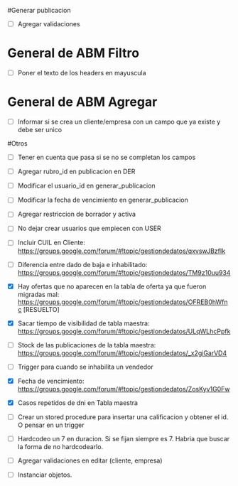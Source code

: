 #Generar publicacion
- [ ] Agregar validaciones

# General de ABM Filtro
- [ ] Poner el texto de los headers en mayuscula

# General de ABM Agregar
- [ ] Informar si se crea un cliente/empresa con un campo que ya existe y debe ser unico

#Otros
- [ ] Tener en cuenta que pasa si se no se completan los campos
- [ ] Agregar rubro_id en publicacion en DER
- [ ] Modificar el usuario_id en generar_publicacion
- [ ] Modificar la fecha de vencimiento en generar_publicacion
- [ ] Agregar restriccion de borrador y activa
- [ ] No dejar crear usuarios que empiecen con USER
- [ ] Incluir CUIL en Cliente: https://groups.google.com/forum/#!topic/gestiondedatos/qxvswJBzfIk
- [ ] Diferencia entre dado de baja e inhabilitado: https://groups.google.com/forum/#!topic/gestiondedatos/TM9z10uu934
- [x] Hay ofertas que no aparecen en la tabla de oferta ya que fueron migradas mal: https://groups.google.com/forum/#!topic/gestiondedatos/OFREB0hWfnc [RESUELTO]
- [x] Sacar tiempo de visibilidad de tabla maestra: https://groups.google.com/forum/#!topic/gestiondedatos/ULqWLhcPpfk
- [ ] Stock de las publicaciones de la tabla maestra: https://groups.google.com/forum/#!topic/gestiondedatos/_x2giGarVD4
- [ ] Trigger para cuando se inhabilita un vendedor
- [x] Fecha de vencimiento: https://groups.google.com/forum/#!topic/gestiondedatos/ZosKyv1G0Fw
- [x] Casos repetidos de dni en Tabla maestra
- [ ] Crear un stored procedure para insertar una calificacion y obtener el id. O pensar en un trigger
- [ ] Hardcodeo un 7 en duracion. Si se fijan siempre es 7. Habria que buscar la forma de no hardcodearlo.
- [ ] Agregar validaciones en editar (cliente, empresa)
- [ ] Instanciar objetos.


